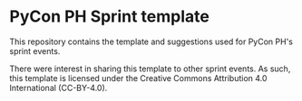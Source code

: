 # PyCon PH Sprint template

This repository contains the template and suggestions used for PyCon PH's sprint events.

There were interest in sharing this template to other sprint events. As such, this template is licensed under the Creative Commons Attribution 4.0 International (CC-BY-4.0).